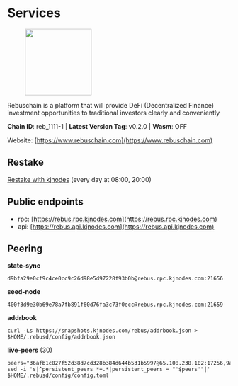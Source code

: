 # Services

<figure><img src="https://raw.githubusercontent.com/kj89/testnet_manuals/main/pingpub/logos/rebus.png" width="150" alt=""><figcaption></figcaption></figure>

Rebuschain is a platform that will provide DeFi (Decentralized Finance)  investment opportunities to traditional investors clearly and conveniently

**Chain ID**: reb_1111-1 | **Latest Version Tag**: v0.2.0 | **Wasm**: OFF

Website: [https://www.rebuschain.com](https://www.rebuschain.com)

## Restake

[Restake with kjnodes](https://restake.app/rebus/rebusvaloper1vndzy8y55ylgpmmsc34uy8rm6kqlml6ffs9lrv) (every day at 08:00, 20:00)
## Public endpoints

* rpc: [https://rebus.rpc.kjnodes.com](https://rebus.rpc.kjnodes.com)
* api: [https://rebus.api.kjnodes.com](https://rebus.api.kjnodes.com)

## Peering

**state-sync**

```
d9bfa29e0cf9c4ce0cc9c26d98e5d97228f93b0b@rebus.rpc.kjnodes.com:21656
```

**seed-node**

```
400f3d9e30b69e78a7fb891f60d76fa3c73f0ecc@rebus.rpc.kjnodes.com:21659
```

**addrbook**
```
curl -Ls https://snapshots.kjnodes.com/rebus/addrbook.json > $HOME/.rebusd/config/addrbook.json
```

**live-peers** (30)
```
peers="36afb1c827f52d38d7cd328b384d644b531b5997@65.108.238.102:17256,9abd6680cf74fce2ade8edfd8a898dd4a927a425@38.242.242.99:30656,d28516746773bfaeca4efa5537c0bf5990b8828e@65.21.229.33:27656,aa2feb704c0089b1a0f23011a9e7cd2c27a06134@65.21.200.6:29656,6ac55af662061d3669d7c70961a8fd87ba2f2075@65.108.200.142:26696,ff7031f45a97600076f72b9318167e3dfcd2a17e@65.21.136.170:52656,f83df63886e56713bf3adb5c6836b1a7b07ec024@65.108.235.18:26656,4a4d2e7070e05ad6c13628d2f191d96172659452@65.109.65.210:40656,e04e8466071f8f00defce1d45c27ca6118bac358@135.125.4.73:54556,17779ded6b3dc2f31d6c6f40cc6f07d802753ba7@78.47.153.128:26656,d6c891779edb84d91aa7dd043dcc819c11bf6895@185.245.183.106:26656,2f6b34ad97c4827dace87436f0299cf89fe0c056@136.243.95.80:46656,ab6a4ae2857ac05fa8f45b03871fa3945193fc61@46.4.81.204:35656,6d8c83cc702365363b829a14efdd414401da369b@23.88.69.167:27565,f4ad005ee8ec25508c498294e9e83d81b188ea49@185.248.24.16:21656,0fedf7695d9e2721663c1d573d6d81a14c21533e@65.21.90.137:12856,f968f06c0f9c08cf7c9ccaf933cc903023ebcc24@194.163.167.122:26656,c0b33353fb70d8d71dcb9c8848b3b4207bd56951@188.165.221.155:30547,f97a11f283cd5f11bf1fe73d8b2012b711d61ce9@38.242.205.80:21656,a155d381099de93e7efe00f9475786abffd29c3e@167.235.29.125:26637,170397e75ca2b0f4e9f3b1bb5d0d23f9b10f01c7@94.23.23.189:30544,c126eed9cfede7802d78f570fec8175835309a73@141.95.127.146:26656,5f4b34cf261bb4f2c14b8a707ed6cdbbee75d500@154.53.60.246:26656,ad613c7b9c6bb978edd86ae1116cf4c0e0b45c22@92.205.61.172:28656,e056318da91e77585f496333040e00e12f6941d1@51.83.97.166:26656,bb2a7dc81b9bd0e017409a2bbb71b12bb899e743@178.63.22.117:26656,f2483e5af4cb1fab55e4f6422627c0365f45b5dd@194.163.188.252:26656,7ee74ea68e350fc5214657255cba5e339bb30c2a@138.201.127.91:26674,1f7c31506f465c5f5536862074e98fc7a6043d4c@65.108.13.212:26656,d9bfa29e0cf9c4ce0cc9c26d98e5d97228f93b0b@144.76.163.233:21656"
sed -i 's|^persistent_peers *=.*|persistent_peers = "'$peers'"|' $HOME/.rebusd/config/config.toml
```
